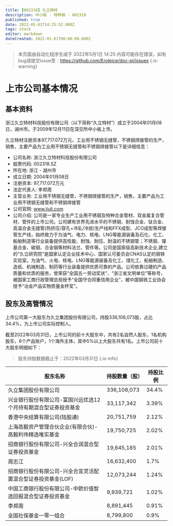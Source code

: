 ```yaml
---
title: [002318] 久立特材
description: 中小板 - 特种钢 - 002318
published: true
date: 2022-05-01T14:25:52.000Z
tags: stock
editor: markdown
dateCreated: 2022-01-01T00:00:00.000Z
---
```


> 本页面由自动化程序生成于 2022年5月1日 14:25
> 内容可能存在错误，如有bug请提交issue至：https://github.com/Eroleice/doc-pi/issues
{.is-warning}

# 上市公司基本情况

## 基本资料

浙江久立特材科技股份有限公司（以下简称“久立特材”）成立于2004年01月08日，湖州市。于2009年12月11日在深交所中小板上市。

久立特材注册资本97,717.072万元，工业用不锈钢无缝管，不锈钢焊接管的生产，销售，主要产品为工业用不锈钢无缝管和不锈钢焊接管以下是详细信息：

- 公司名称: 浙江久立特材科技股份有限公司
- 股票代码: 002318.SZ
- 所在地: 浙江 - 湖州市
- 成立日期: 2004年01月08日
- 注册资本: 97,717.072万元
- 法定代表人: 李郑周
- 主营业务: 工业用不锈钢无缝管，不锈钢焊接管的生产，销售，主要产品为工业用不锈钢无缝管和不锈钢焊接管
- 公司官网: www.jiuli.com
- 公司介绍: 公司是一家专业生产工业用不锈钢及特种合金管材、双金属复合管材、管件的上市公司。公司建有世界先进水平的不锈钢、耐蚀合金、钛合金、高温合金无缝管(热挤压/穿孔+冷轧/冷拔)生产线和FFX成型、JCO成型等焊接管生产线，始终致力于为油气、电力、核电、LNG等能源装备及石化、化工、船舶制造等行业装备提供高性能、耐蚀、耐压、耐温的不锈钢管；不锈钢、镍基合金、碳钢、合金钢等材料法兰、管件等。公司是国家级高新技术企业,建立的“久立研究院”是国家认定企业技术中心、国家认可委员会CNAS认定的钢铁实验室。为油气、火电、核电、LNG等能源装备及化工、煤化工、船舶制造、造纸、机械制造、制药等行业装备提供优质可靠的产品。公司依靠过硬的产品质量和优质的服务，曾荣获“全国五一劳动奖状”、“浙江省文明单位”等称号，被国家工商行政管理总局授予“全国守合同重信用企业”，被中国钢铁工业协会授予“冶金产品实物质量金杯奖”。


## 股东及高管情况

上市公司第一大股东为久立集团股份有限公司，持股336,108,073股，占比34.4%，为上市公司实际控制人。

截至2022年03月31日，上市公司的前十大股东中，共有2名自然人股东，1名机构股东，6个产品账户，1个海外主体，其中5%以上大股东共有1名。上市公司前十大股东明细如下：

> 股东持股数据截止于：2022年03月31日
{.is-info}

| 股东名称 | 持股数量（股） | 持股比例 |
| --- | --- | --- |
| 久立集团股份有限公司 | 336,108,073 | 34.4% |
| 兴业银行股份有限公司-富国兴远优选12个月持有期混合型证券投资基金 | 33,117,342 | 3.39% |
| 香港中央结算有限公司(陆股通) | 20,751,759 | 2.12% |
| 上海高毅资产管理合伙企业(有限合伙)-高毅利伟精选唯实基金 | 19,750,725 | 2.02% |
| 招商银行股份有限公司-兴全合润混合型证券投资基金 | 19,645,185 | 2.01% |
| 周志江 | 16,632,400 | 1.7% |
| 招商银行股份有限公司-兴全合宜灵活配置混合型证券投资基金(LOF) | 12,073,244 | 1.24% |
| 中国工商银行股份有限公司-中欧价值智选回报混合型证券投资基金 | 9,939,721 | 1.02% |
| 李郑周 | 8,891,445 | 0.91% |
| 全国社保基金一零一组合 | 8,799,800 | 0.9% |





